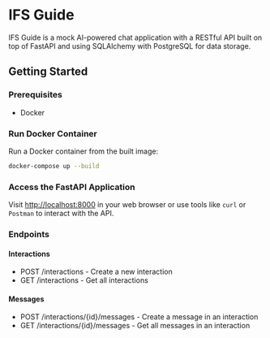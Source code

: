 # IFS Guide

IFS Guide is a mock AI-powered chat application with a RESTful API built on top of FastAPI and using SQLAlchemy with PostgreSQL for data storage.

## Getting Started

### Prerequisites

- Docker

### Run Docker Container

Run a Docker container from the built image:

```bash
docker-compose up --build
```

### Access the FastAPI Application

Visit [http://localhost:8000](http://localhost:8000/docs) in your web browser or use tools like `curl` or `Postman` to interact with the API.

### Endpoints
#### Interactions
- POST /interactions - Create a new interaction
- GET /interactions - Get all interactions
#### Messages
- POST /interactions/{id}/messages - Create a message in an interaction
- GET /interactions/{id}/messages - Get all messages in an interaction